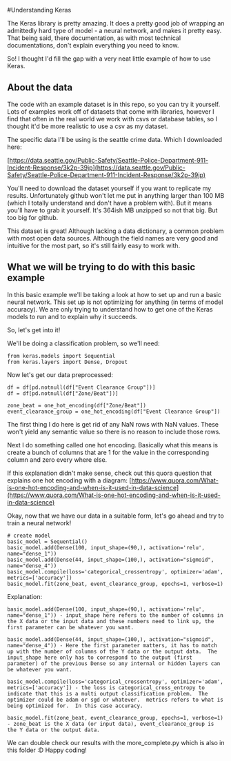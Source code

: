 #Understanding Keras

The Keras library is pretty amazing.  It does a pretty good job of wrapping an admittedly hard type of model - a neural network, and makes it pretty easy.  That being said, there documentation, as with most technical documentations, don't explain everything you need to know.

So!  I thought I'd fill the gap with a very neat little example of how to use Keras.

## About the data

The code with an example dataset is in this repo, so you can try it yourself.  Lots of examples work off of datasets that come with libraries, however I find that often in the real world we work with csvs or database tables, so I thought it'd be more realistic to use a csv as my dataset.

The specific data I'll be using is the seattle crime data.  Which I downloaded here:

[https://data.seattle.gov/Public-Safety/Seattle-Police-Department-911-Incident-Response/3k2p-39jp](https://data.seattle.gov/Public-Safety/Seattle-Police-Department-911-Incident-Response/3k2p-39jp)

You'll need to download the dataset yourself if you want to replicate my results.  Unfortunately github won't let me put in anything larger than 100 MB (which I totally understand and don't have a problem with).  But it means you'll have to grab it yourself.  It's 364ish MB unzipped so not that big.  But too big for github.  

This dataset is great!  Although lacking a data dictionary, a common problem with most open data sources.  Although the field names are very good and intuitive for the most part, so it's still fairly easy to work with.

## What we will be trying to do with this basic example

In this basic example we'll be taking a look at how to set up and run a basic neural network.  This set up is not optimizing for anything (in terms of model accuracy).  We are only trying to understand how to get one of the Keras models to run and to explain why it succeeds.

So, let's get into it!

We'll be doing a classification problem, so we'll need:

```
from keras.models import Sequential
from keras.layers import Dense, Dropout
```

Now let's get our data preprocessed:

```
df = df[pd.notnull(df["Event Clearance Group"])]
df = df[pd.notnull(df["Zone/Beat"])]

zone_beat = one_hot_encoding(df["Zone/Beat"])
event_clearance_group = one_hot_encoding(df["Event Clearance Group"])
```

The first thing I do here is get rid of any NaN rows with NaN values.  These won't yield any semantic value so there is no reason to include those rows.

Next I do something called one hot encoding.  Basically what this means is create a bunch of columns that are 1 for the value in the corresponding column and zero every where else.

If this explanation didn't make sense, check out this quora question that explains one hot encoding with a diagram: [https://www.quora.com/What-is-one-hot-encoding-and-when-is-it-used-in-data-science](https://www.quora.com/What-is-one-hot-encoding-and-when-is-it-used-in-data-science)

Okay, now that we have our data in a suitable form, let's go ahead and try to train a neural network!

```
# create model
basic_model = Sequential()
basic_model.add(Dense(100, input_shape=(90,), activation='relu', name="dense_1"))
basic_model.add(Dense(44, input_shape=(100,), activation="sigmoid", name="dense_4"))
basic_model.compile(loss='categorical_crossentropy', optimizer='adam', metrics=['accuracy'])
basic_model.fit(zone_beat, event_clearance_group, epochs=1, verbose=1)
```

Explanation:

```
basic_model.add(Dense(100, input_shape=(90,), activation='relu', name="dense_1")) - input_shape here refers to the number of columns in the X data or the input data and these numbers need to link up, the first parameter can be whatever you want.
```

```
basic_model.add(Dense(44, input_shape=(100,), activation="sigmoid", name="dense_4")) - Here the first parameter matters, it has to match up with the number of columns of the Y data or the output data.  The input_shape here only has to correspond to the output (first parameter) of the previous Dense so any internal or hidden layers can be whatever you want.
```

```
basic_model.compile(loss='categorical_crossentropy', optimizer='adam', metrics=['accuracy']) - the loss is categorical_cross_entropy to indicate that this is a multi output classification problem.  The optimizer could be adam or sgd or whatever.  metrics refers to what is being optimized for.  In this case accuracy.
```

```
basic_model.fit(zone_beat, event_clearance_group, epochs=1, verbose=1) - zone_beat is the X data (or input data), event_clearance_group is the Y data or the output data.
```

We can double check our results with the more_complete.py which is also in this folder :D  Happy coding!


